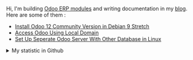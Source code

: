 Hi, I'm building [Odoo ERP modules](https://apps.odoo.com/apps/browse?repo_maintainer_id=276647) and writing documentation in my [blog](https://blog.altela.net). Here are some of them :
<!-- BLOG-POST-LIST:START -->
- [Install Odoo 12 Community Version in Debian 9 Stretch](https://blog.altela.net/2023/01/install-odoo-12-community-version-in.html)
- [Access Odoo Using Local Domain](https://blog.altela.net/2023/01/access-odoo-using-local-domain.html)
- [Set Up Seperate Odoo Server With Other Database in Linux](https://blog.altela.net/2023/01/set-up-seperate-odoo-server-with-other.html)
<!-- BLOG-POST-LIST:END -->


<details>
    <summary>My statistic in Github</summary>
<div>

<img height="154" src="https://github-readme-stats.vercel.app/api?username=altela&count_private=true&theme=github_dark&hide_border=true&show_icons=true&include_all_commits=true&hide_rank=false&custom_title=Activity%20On%20GitHub" />
  
<img height="154" src="https://github-readme-stats.vercel.app/api/top-langs/?username=altela&layout=compact&theme=github_dark&&langs_count=10&hide_border=true&custom_title=Repository's%20Composition%20Languages" />
</div>
    
<!--START_SECTION:waka-->

```text
Python            33 hrs 50 mins  █████████████████████████   99.35 %
Text              7 mins          ░░░░░░░░░░░░░░░░░░░░░░░░░   00.38 %
XML               4 mins          ░░░░░░░░░░░░░░░░░░░░░░░░░   00.21 %
HTML              1 min           ░░░░░░░░░░░░░░░░░░░░░░░░░   00.05 %
Gettext Catalog   0 secs          ░░░░░░░░░░░░░░░░░░░░░░░░░   00.01 %
```

<!--END_SECTION:waka-->

</details>

<!-- Waka documentation : https://medium.com/@JakenH/show-off-your-coding-stats-on-your-github-profile-using-wakatime-ce3ceb1063b5 -->
